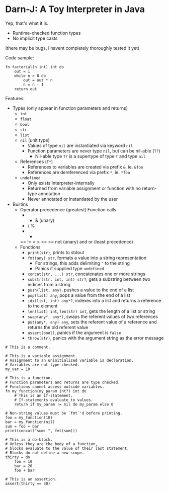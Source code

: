# Darn-J: A Toy Interpreter in Java

Yep, that's what it is.

- Runtime-checked function types
- No implicit type casts

(there may be bugs, i havent completely thoroughly tested it yet)

Code sample:

```
fn factorial(n int) int do
    out = 1
    while n > 0 do
        out = out * n
        n = n - 1
    return out
```

Features:

- Types (only appear in function parameters and returns)
    - `int`
    - `float`
    - `bool`
    - `str`
    - `list`
    - `nil` (unit type)
        - Values of type `nil` are instantiated via keyword `nil`
        - Function parameters are never type `nil`, but can be nil-able (`T?`)
            - Nil-able type `T?` is a supertype of type `T` and type `nil`
    - References (`T*`)
        - References to variables are created via prefix `&`, ie. `&foo`
        - References are dereferenced via prefix `*`, ie. `*foo`
    - `undefined`
        - Only exists interpreter-internally
        - Returned from variable assignment or function with no return-type annotation 
        - Never annotated or instantiated by the user
- Builtins
    - Operator precedence
        (greatest)
        Function calls
        - * & (unary)
        * / %
        + -
        == != < > <= >=
        not (unary)
        and
        or
        (least precedence)
    - Functions
        - `print(str)`, prints to stdout
        - `fmt(any) str`, formats a value into a string representation
	        - For strings, this adds delimiting `"` to the string
	        - Panics if supplied type `undefined`
		- `concat(str, ...) str`, concatenates one or more strings
		- `substr(str, int, int) str?`, gets a substring between two indices from a string
		- `push(list, any)`, pushes a value to the end of a list
		- `pop(list) any`, pops a value from the end of a list
		- `idx(list, int) any*?`, indexes into a list and returns a reference to the element
		- `len(list) int`, `len(str) int`, gets the length of a list or string
		- `swap(any*, any*)`, swaps the referent values of two references
		- `put(any*, any) any`, sets the referent value of a reference and returns the old referent value
		- `assert(bool)`, panics if the argument is `false`
		- `throw(str)`, panics with the argument string as the error message

```
# This is a comment.

# This is a variable assignment.
# Assignment to an uninitialized variable is declaration.
# Variables are not type checked.
my_var = 10

# This is a function.
# Function parameters and returns are type checked.
# Functions cannot access outside variables.
fn my_function(my_param int?) int do
	# This is an if-statement.
	# If-statements evaluate to values.
	return if my_param != nil do my_param else 0

# Non-string values must be `fmt`'d before printing.
foo = my_function(10)
bar = my_function(nil)
sum = foo + bar
print(concat("sum: ", fmt(sum)))

# This is a do-block.
# Unless they are the body of a function,
# blocks evaluate to the value of their last statement.
# Blocks do not define a new scope.
thirty = do
	foo = 10
	bar = 20
	foo + bar

# This is an assertion.
assert(thirty == 30)
```